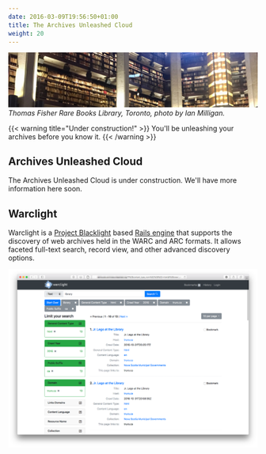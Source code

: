```yaml
---
date: 2016-03-09T19:56:50+01:00
title: The Archives Unleashed Cloud
weight: 20
---
```


![Rare books](/images/library.jpg)
*Thomas Fisher Rare Books Library, Toronto, photo by Ian Milligan.*

{{< warning title="Under construction!" >}}
You'll be unleashing your archives before you know it.
{{< /warning >}}

## Archives Unleashed Cloud

The Archives Unleashed Cloud is under construction. We'll have more information here soon.

## Warclight

Warclight is a [Project Blacklight](http://projectblacklight.org/) based [Rails engine](http://guides.rubyonrails.org/engines.html) that supports the discovery of web archives held in the WARC and ARC formats. It allows faceted full-text search, record view, and other advanced discovery options. 

![Warclight screenshot](/images/warclight.png)